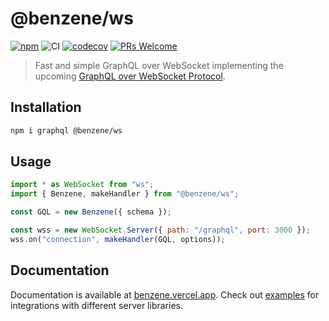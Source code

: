 # @benzene/ws

[![npm](https://badgen.net/npm/v/@benzene/ws)](https://www.npmjs.com/package/@benzene/ws)
![CI](https://github.com/hoangvvo/benzene/workflows/CI/badge.svg)
[![codecov](https://codecov.io/gh/hoangvvo/benzene/branch/main/graph/badge.svg?token=KUCEOC1JT2)](https://codecov.io/gh/hoangvvo/benzene)
[![PRs Welcome](https://badgen.net/badge/PRs/welcome/ff5252)](/CONTRIBUTING.md)

> Fast and simple GraphQL over WebSocket implementing the upcoming [GraphQL over WebSocket Protocol](https://github.com/enisdenjo/graphql-ws/blob/master/PROTOCOL.md).

## Installation

```bash
npm i graphql @benzene/ws
```

## Usage

```js
import * as WebSocket from "ws";
import { Benzene, makeHandler } from "@benzene/ws";

const GQL = new Benzene({ schema });

const wss = new WebSocket.Server({ path: "/graphql", port: 3000 });
wss.on("connection", makeHandler(GQL, options));
```

## Documentation

Documentation is available at [benzene.vercel.app](https://benzene.vercel.app/).
Check out [examples](https://benzene.vercel.app/examples) for integrations with different server libraries.
